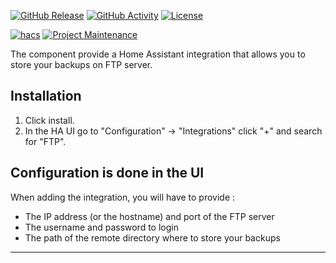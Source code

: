 [![GitHub Release][releases-shield]][releases]
[![GitHub Activity][commits-shield]][commits]
[![License][license-shield]][license]

[![hacs][hacsbadge]][hacs]
[![Project Maintenance][maintenance-shield]][user_profile]

The component provide a Home Assistant integration that allows you to store your backups on FTP server.

## Installation

1. Click install.
1. In the HA UI go to "Configuration" -> "Integrations" click "+" and search for "FTP".

## Configuration is done in the UI

When adding the integration, you will have to provide :

- The IP address (or the hostname) and port of the FTP server
- The username and password to login
- The path of the remote directory where to store your backups

---

[commits-shield]: https://img.shields.io/github/commit-activity/y/brenard/hass-ftp.svg?style=for-the-badge
[commits]: https://github.com/brenard/hass-ftp/commits/main
[hacs]: https://hacs.xyz
[hacsbadge]: https://img.shields.io/badge/HACS-Custom-orange.svg?style=for-the-badge
[license]: https://github.com/brenard/hass-ftp/blob/main/LICENSE
[license-shield]: https://img.shields.io/github/license/brenard/hass-ftp.svg?style=for-the-badge
[maintenance-shield]: https://img.shields.io/badge/maintainer-%40brenard-blue.svg?style=for-the-badge
[releases-shield]: https://img.shields.io/github/release/brenard/hass-ftp.svg?style=for-the-badge
[releases]: https://github.com/brenard/hass-ftp/releases
[user_profile]: https://github.com/brenard
